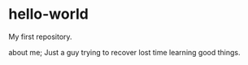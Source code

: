 # hello-world
My first repository.

about me;
Just a guy trying to recover lost time learning good things.
